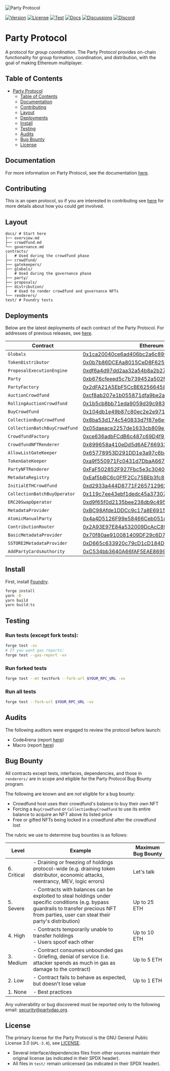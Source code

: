 ![Party Protocol](.github/assets/banner.png)

[![Version][version-badge]][version-link]
[![License][license-badge]][license-link]
[![Test][ci-badge]][ci-link]
[![Docs][docs-badge]][docs-link]
[![Discussions][discussions-badge]][discussions-link]
[![Discord][discord-badge]][discord-link]

[version-badge]: https://img.shields.io/github/release/PartyDAO/party-protocol?label=version
[version-link]: https://github.com/PartyDAO/party-protocol/releases
[license-badge]: https://img.shields.io/github/license/PartyDAO/party-protocol
[license-link]: https://github.com/PartyDAO/party-protocol/blob/main/LICENSE
[ci-badge]: https://github.com/PartyDAO/party-protocol/actions/workflows/ci.yml/badge.svg
[ci-link]: https://github.com/PartyDAO/party-protocol/actions/workflows/ci.yml
[docs-badge]: https://img.shields.io/badge/Party-documentation-informational
[docs-link]: https://github.com/PartyDAO/party-protocol/tree/main/docs
[discussions-badge]: https://img.shields.io/badge/Party-discussions-blueviolet
[discussions-link]: https://github.com/PartyDAO/party-protocol/discussions
[discord-badge]: https://img.shields.io/static/v1?logo=discord&label=discord&message=join&color=blue
[discord-link]: https://discord.gg/zUeXpDX8HA

# Party Protocol

A protocol for _group coordination_. The Party Protocol provides on-chain functionality for group formation, coordination, and distribution, with the goal of making Ethereum multiplayer.

## Table of Contents

- [Party Protocol](https://github.com/PartyDAO/party-protocol#party-protocol)
  - [Table of Contents](https://github.com/PartyDAO/party-protocol#table-of-contents)
  - [Documentation](https://github.com/PartyDAO/party-protocol#documentation)
  - [Contributing](https://github.com/PartyDAO/party-protocol#contributing)
  - [Layout](https://github.com/PartyDAO/party-protocol#layout)
  - [Deployments](https://github.com/PartyDAO/party-protocol#deployments)
  - [Install](https://github.com/PartyDAO/party-protocol#install)
  - [Testing](https://github.com/PartyDAO/party-protocol#testing)
  - [Audits](https://github.com/PartyDAO/party-protocol#audits)
  - [Bug Bounty](https://github.com/PartyDAO/party-protocol#bug-bounty)
  - [License](https://github.com/PartyDAO/party-protocol#license)

## Documentation

For more information on Party Protocol, see the documentation [here](https://docs.partydao.org).

## Contributing

This is an open protocol, so if you are interested in contributing see [here](./CONTRIBUTING.md) for more details about how you could get involved.

## Layout

```
docs/ # Start here
├── overview.md
├── crowdfund.md
└── governance.md
contracts/
│   # Used during the crowdfund phase
├── crowdfund/
├── gatekeepers/
├── globals/
│   # Used during the governance phase
├── party/
├── proposals/
├── distribution/
|   # Used to render crowdfund and governance NFTs
└── renderers/
test/ # Foundry tests
```

## Deployments

Below are the latest deployments of each contract of the Party Protocol. For addresses of previous releases, see [here](https://github.com/PartyDAO/party-addresses).

| Contract                      | Ethereum                                                                                                              | Goerli                                                                                                                       | Base                                                                                                                  | Base Goerli                                                                                                                  |
| ----------------------------- | --------------------------------------------------------------------------------------------------------------------- | ---------------------------------------------------------------------------------------------------------------------------- | --------------------------------------------------------------------------------------------------------------------- | ---------------------------------------------------------------------------------------------------------------------------- |
| `Globals`                     | [0x1ca20040ce6ad406bc2a6c89976388829e7fbade](https://etherscan.io/address/0x1ca20040ce6ad406bc2a6c89976388829e7fbade) | [0x753e22d4e112a4d8b07df9c4c578b116e3b48792](https://goerli.etherscan.io/address/0x753e22d4e112a4d8b07df9c4c578b116e3b48792) | [0xcEDe25DF327bD1619Fe25CDa2292e14edAC30717](https://basescan.org/address/0xcEDe25DF327bD1619Fe25CDa2292e14edAC30717) | [0x1b0e8E8DC71b29CE49038569dEF1B3Bc0120F602](https://goerli.basescan.org/address/0x1b0e8E8DC71b29CE49038569dEF1B3Bc0120F602) |
| `TokenDistributor`            | [0x0b7b86DCEAa8015CeD8F625d3b7A961b31fB05FE](https://etherscan.io/address/0x0b7b86DCEAa8015CeD8F625d3b7A961b31fB05FE) | [0x510c2F7e19a8f2537A3fe3Cf847e6583b993FA60](https://goerli.etherscan.io/address/0x510c2F7e19a8f2537A3fe3Cf847e6583b993FA60) | [0x65778953D291DD1e3a97c6b4d8BEea188B650077](https://basescan.org/address/0x65778953D291DD1e3a97c6b4d8BEea188B650077) | [0x1b5cB8bb71edA9059d39c98348095B008b67e734](https://goerli.basescan.org/address/0x1b5cB8bb71edA9059d39c98348095B008b67e734) |
| `ProposalExecutionEngine`     | [0xdf6a4d97dd2aa32a54b8a2b2711f210b711f28f0](https://etherscan.io/address/0xdf6a4d97dd2aa32a54b8a2b2711f210b711f28f0) | [0xc148E6f886CccdA5dEBbBA10d864d007E0C74c85](https://goerli.etherscan.io/address/0xc148E6f886CccdA5dEBbBA10d864d007E0C74c85) | [0xaec4D40045DaF91Bc3049ea9136C7dF04bD8a6af](https://basescan.org/address/0xaec4D40045DaF91Bc3049ea9136C7dF04bD8a6af) | [0xafE8265538F97e9F2Ff459F4aD871892a292419b](https://goerli.basescan.org/address/0xafE8265538F97e9F2Ff459F4aD871892a292419b) |
| `Party`                       | [0xb676cfeeed5c7b739452a502f1eff9ab684a56da](https://etherscan.io/address/0xb676cfeeed5c7b739452a502f1eff9ab684a56da) | [0x72a4b63eceA9465e3984CDEe1354b9CF9030c043](https://goerli.etherscan.io/address/0x72a4b63eceA9465e3984CDEe1354b9CF9030c043) | [0x65EBb1f88AA377ee56E8114234d5721eb4C5BAfd](https://basescan.org/address/0x65EBb1f88AA377ee56E8114234d5721eb4C5BAfd) | [0xe46b1B3D7eF3421D96F06D13d641dD702d44904e](https://goerli.basescan.org/address/0xe46b1B3D7eF3421D96F06D13d641dD702d44904e) |
| `PartyFactory`                | [0x2dFA21A5EbF5CcBE62566458A1baEC6B1F33f292](https://etherscan.io/address/0x2dFA21A5EbF5CcBE62566458A1baEC6B1F33f292) | [0x83e63E8bAba6C6dcb9F3F4324bEfA72AD8f43e44](https://goerli.etherscan.io/address/0x83e63E8bAba6C6dcb9F3F4324bEfA72AD8f43e44) | [0xF8c8fC091C0Cc94a9029d6443050bDfF9097E38A](https://basescan.org/address/0xF8c8fC091C0Cc94a9029d6443050bDfF9097E38A) | [0xa7C2ede6A4ebdE4EE86E600D339F9F236B8C1275](https://goerli.basescan.org/address/0xa7C2ede6A4ebdE4EE86E600D339F9F236B8C1275) |
| `AuctionCrowdfund`            | [0xcf8ab207e1b055871dfa9be2a0cf3acaf2d1b3a7](https://etherscan.io/address/0xcf8ab207e1b055871dfa9be2a0cf3acaf2d1b3a7) | [0x631D392073330f0573AD18Fc64305768657D0D60](https://goerli.etherscan.io/address/0x631D392073330f0573AD18Fc64305768657D0D60) | [0xcF8ab207E1b055871dfa9be2a0Cf3acAf2d1b3A7](https://basescan.org/address/0xcF8ab207E1b055871dfa9be2a0Cf3acAf2d1b3A7) | [0x70a842F6131031266438171731f1d2ACfd9EC891](https://goerli.basescan.org/address/0x70a842F6131031266438171731f1d2ACfd9EC891) |
| `RollingAuctionCrowdfund`     | [0x1b5cb8bb71eda9059d39c98348095b008b67e734](https://etherscan.io/address/0x1b5cb8bb71eda9059d39c98348095b008b67e734) | [0x989Fb364065a80d732837742f960924f343C6E04](https://goerli.etherscan.io/address/0x989Fb364065a80d732837742f960924f343C6E04) | [0x2e8920950677F8545B4Ef80315f48E161CB02D1C](https://basescan.org/address/0x2e8920950677F8545B4Ef80315f48E161CB02D1C) | [0x73B66c97e53301651E69D10743352B411d480c3f](https://goerli.basescan.org/address/0x73B66c97e53301651E69D10743352B411d480c3f) |
| `BuyCrowdfund`                | [0x104db1e49b87c80ec2e2e9716e83a304415c15ce](https://etherscan.io/address/0x104db1e49b87c80ec2e2e9716e83a304415c15ce) | [0x712Dca72Cc443A5f5e03A388b69ab09b4CDAC428](https://goerli.etherscan.io/address/0x712Dca72Cc443A5f5e03A388b69ab09b4CDAC428) | [0x104db1E49b87C80Ec2E2E9716e83A304415C15Ce](https://basescan.org/address/0x104db1E49b87C80Ec2E2E9716e83A304415C15Ce) | [0x4a043c81b2D321C6768f607C2f2E6482CDeCadD0](https://goerli.basescan.org/address/0x4a043c81b2D321C6768f607C2f2E6482CDeCadD0) |
| `CollectionBuyCrowdfund`      | [0x8ba53d174c540833d7f87e6ef97fc85d3d9291b4](https://etherscan.io/address/0x8ba53d174c540833d7f87e6ef97fc85d3d9291b4) | [0x884561d34e6B98a11DaF9Cc5d0d50cEFC664262F](https://goerli.etherscan.io/address/0x884561d34e6B98a11DaF9Cc5d0d50cEFC664262F) | [0x8bA53D174C540833d7F87e6Ef97Fc85d3d9291b4](https://basescan.org/address/0x8bA53D174C540833d7F87e6Ef97Fc85d3d9291b4) | [0x5534C682AebEFA85CA8c955bf324739a3D259284](https://goerli.basescan.org/address/0x5534C682AebEFA85CA8c955bf324739a3D259284) |
| `CollectionBatchBuyCrowdfund` | [0x05daeace2257de1633cb809e2a23387a2742535c](https://etherscan.io/address/0x05daeace2257de1633cb809e2a23387a2742535c) | [0x9926816276CFE4E7c230E14d5a8808C9709Fa51a](https://goerli.etherscan.io/address/0x9926816276CFE4E7c230E14d5a8808C9709Fa51a) | [0x05daeacE2257De1633cb809E2A23387a2742535c](https://basescan.org/address/0x05daeacE2257De1633cb809E2A23387a2742535c) | [0x36DdCBd450aF74bd8D3F7e1Dc24AB5b3091289c7](https://goerli.basescan.org/address/0x36DdCBd450aF74bd8D3F7e1Dc24AB5b3091289c7) |
| `CrowdfundFactory`            | [0xce636adbFCdB6c487c69D4f92603714c2450a0c9](https://etherscan.io/address/0xce636adbFCdB6c487c69D4f92603714c2450a0c9) | [0x5bFADA22929Ce611894c5ba0A1d583459f3f3858](https://goerli.etherscan.io/address/0x5bFADA22929Ce611894c5ba0A1d583459f3f3858) | [0xDe0073207C36A2A8Bc8bb5634f1db74d35b015f9](https://basescan.org/address/0xDe0073207C36A2A8Bc8bb5634f1db74d35b015f9) | [0x4F2843E6C02F3bbD9F4004fC0Ac7FB6e31b5EFb0](https://goerli.basescan.org/address/0x4F2843E6C02F3bbD9F4004fC0Ac7FB6e31b5EFb0) |
| `CrowdfundNFTRenderer`        | [0x899658a410eDd5d6AE766933385fbFE0C4504b3F](https://etherscan.io/address/0x899658a410eDd5d6AE766933385fbFE0C4504b3F) | [0xcF8ab207E1b055871dfa9be2a0Cf3acAf2d1b3A7](https://goerli.etherscan.io/address/0xcF8ab207E1b055871dfa9be2a0Cf3acAf2d1b3A7) | [0x19BcAc3761Df79c9b242Ebe6670898DA7D4bDCB3](https://basescan.org/address/0x19BcAc3761Df79c9b242Ebe6670898DA7D4bDCB3) | [0xCE03B805c942a1DDdaaAD4F7a1C2BC00A96baf75](https://goerli.basescan.org/address/0xCE03B805c942a1DDdaaAD4F7a1C2BC00A96baf75) |
| `AllowListGateKeeper`         | [0x65778953D291DD1e3a97c6b4d8BEea188B650077](https://etherscan.io/address/0x65778953D291DD1e3a97c6b4d8BEea188B650077) | [0x554A3b66Fcd3c9eb7730b21F207a28F1e4954142](https://goerli.etherscan.io/address/0x554A3b66Fcd3c9eb7730b21F207a28F1e4954142) | [0x0EC569Ed2E3D2a61562Ae76539A84b1948F0c7a6](https://basescan.org/address/0x0EC569Ed2E3D2a61562Ae76539A84b1948F0c7a6) | [0x0D43100FcB0F4AbBE7d650440828b3Db80742098](https://goerli.basescan.org/address/0x0D43100FcB0F4AbBE7d650440828b3Db80742098) |
| `TokenGateKeeper`             | [0xa9f550971Fc0431d7DbaA667c92061eD9a1B8E90](https://etherscan.io/address/0xa9f550971Fc0431d7DbaA667c92061eD9a1B8E90) | [0x7FCC6b4c437aA78E6C432d4A459Ae644514Be638](https://goerli.etherscan.io/address/0x7FCC6b4c437aA78E6C432d4A459Ae644514Be638) | [0x9A1C1e8eBD7e50A1280A31d736388A50f3d96a4D](https://basescan.org/address/0x9A1C1e8eBD7e50A1280A31d736388A50f3d96a4D) | [0xF940e28d4320F794150DFB40c7f2f65E371808e6](https://goerli.basescan.org/address/0xF940e28d4320F794150DFB40c7f2f65E371808e6) |
| `PartyNFTRenderer`            | [0xFaF502852F927Fbc5e3c3040648aB968E43bf0b2](https://etherscan.io/address/0xFaF502852F927Fbc5e3c3040648aB968E43bf0b2) | [0xA4DDE8076A9B88F53f80d5Dc508D0656d7Db210D](https://goerli.etherscan.io/address/0xA4DDE8076A9B88F53f80d5Dc508D0656d7Db210D) | [0xAfeEf01d3267bf2dd500a3f988Dc51B52ceCF0Ed](https://basescan.org/address/0xAfeEf01d3267bf2dd500a3f988Dc51B52ceCF0Ed) | [0xc0e0ec5541e26E93D5a9f5E999AB2A0A7F8260ae](https://goerli.basescan.org/address/0xc0e0ec5541e26E93D5a9f5E999AB2A0A7F8260ae) |
| `MetadataRegistry`            | [0xEaf5bBC6c0FfF2Cc75BEb3fc8b53447570A1A2ED](https://etherscan.io/address/0xEaf5bBC6c0FfF2Cc75BEb3fc8b53447570A1A2ED) | [0x59E2844F9ADb537a97011528E699f76934Ef7cc9](https://goerli.etherscan.io/address/0x59E2844F9ADb537a97011528E699f76934Ef7cc9) | [0xA4DDE8076A9B88F53f80d5Dc508D0656d7Db210D](https://basescan.org/address/0xA4DDE8076A9B88F53f80d5Dc508D0656d7Db210D) | [0x39Aa347879C782F1375386FE8f7a39B203fB2e5c](https://goerli.basescan.org/address/0x39Aa347879C782F1375386FE8f7a39B203fB2e5c) |
| `InitialETHCrowdfund`         | [0xd2933a444D8771F265712962BE24096cEa041e0c](https://etherscan.io/address/0xd2933a444D8771F265712962BE24096cEa041e0c) | [0xea6b9F59aeEeD48e60548dDe5e32480cfF1eC447](https://goerli.etherscan.io/address/0xea6b9F59aeEeD48e60548dDe5e32480cfF1eC447) | [0x23C886396CFbaDB0F3bAC4b728150e8A59dC0E10](https://basescan.org/address/0x23C886396CFbaDB0F3bAC4b728150e8A59dC0E10) | [0x6a360CAee9a8313c64c72Fa2eB8E59F9B5218368](https://goerli.basescan.org/address/0x6a360CAee9a8313c64c72Fa2eB8E59F9B5218368) |
| `CollectionBatchBuyOperator`  | [0x119c7ee43ebf1dedc45a3730735583bd39e32579](https://etherscan.io/address/0x119c7ee43ebf1dedc45a3730735583bd39e32579) | [0x039d2e6AEf994445b00b6B55524bAcA0B0Be78DB](https://goerli.etherscan.io/address/0x039d2e6AEf994445b00b6B55524bAcA0B0Be78DB) | [0x510c2F7e19a8f2537A3fe3Cf847e6583b993FA60](https://basescan.org/address/0x510c2F7e19a8f2537A3fe3Cf847e6583b993FA60) | [0x4fD82CF0C955Acc0715Ef1440b8D1F2768C9a278](https://goerli.basescan.org/address/0x4fD82CF0C955Acc0715Ef1440b8D1F2768C9a278) |
| `ERC20SwapOperator`           | [0xd9f65f0d2135bee238db9c49558632eb6030caa7](https://etherscan.io/address/0xd9f65f0d2135bee238db9c49558632eb6030caa7) | [0x88B08D166cf2779c1E2ef6C1171214E782831814](https://goerli.etherscan.io/address/0x88B08D166cf2779c1E2ef6C1171214E782831814) | [0xdF6a4d97dd2Aa32a54B8a2b2711F210b711F28f0](https://basescan.org/address/0xdF6a4d97dd2Aa32a54B8a2b2711F210b711F28f0) | [0xca874ED4D1828aE092250d5F00F1C206A944baA4](https://goerli.basescan.org/address/0xca874ED4D1828aE092250d5F00F1C206A944baA4) |
| `MetadataProvider`            | [0xBC98Afde1DDCc9c17a8E69157b83b8971007cF92](https://etherscan.io/address/0xBC98Afde1DDCc9c17a8E69157b83b8971007cF92) | [0xC9846AD49F40bc66217280731Fc8EaEA37231979](https://goerli.etherscan.io/address/0xC9846AD49F40bc66217280731Fc8EaEA37231979) | [0xe06e71867bB25Fe6b56b854500961D4D9dd7c12e](https://basescan.org/address/0xe06e71867bB25Fe6b56b854500961D4D9dd7c12e) | [0x480f02Ca2E29A71bac6E314879E487a49a237E1B](https://goerli.basescan.org/address/0x480f02Ca2E29A71bac6E314879E487a49a237E1B) |
| `AtomicManualParty`           | [0x4a4D5126F99e58466Ceb051d17661bAF0BE2Cf93](https://etherscan.io/address/0x4a4D5126F99e58466Ceb051d17661bAF0BE2Cf93) | [0xb24aa5a8E4a6bb691DF4B722E79Da7842BFB8A68](https://goerli.etherscan.io/address/0xb24aa5a8E4a6bb691DF4B722E79Da7842BFB8A68) | [0xA138Bc79434Be2e134174f59277092F22b23bA91](https://basescan.org/address/0xA138Bc79434Be2e134174f59277092F22b23bA91) | [0x1B78e1801C83c176161101d448E27FbCD66f178e](https://goerli.basescan.org/address/0x1B78e1801C83c176161101d448E27FbCD66f178e) |
| `ContributionRouter`          | [0x2A93E97E84a532009DcAcC897295c6387Fd5c7e9](https://etherscan.io/address/0x2A93E97E84a532009DcAcC897295c6387Fd5c7e9) | [0x2EAf43684FF4655FC2Dd5827Ce9302c82eEc7a51](https://goerli.etherscan.io/address/0x2EAf43684FF4655FC2Dd5827Ce9302c82eEc7a51) | [0xD9F65f0d2135BeE238db9c49558632Eb6030CAa7](https://basescan.org/address/0xD9F65f0d2135BeE238db9c49558632Eb6030CAa7) | [0x53998d625B7Bb9252af9C5324a639e5Ca7bc50bF](https://goerli.basescan.org/address/0x53998d625B7Bb9252af9C5324a639e5Ca7bc50bF) |
| `BasicMetadataProvider`       | [0x70f80ae910081409DF29c6D779Cd83208B751636](https://etherscan.io/address/0x70f80ae910081409DF29c6D779Cd83208B751636) | [0x8816cec81d3221a8bc6c0760bcb33e646d355efb](https://goerli.etherscan.io/address/0x8816cec81d3221a8bc6c0760bcb33e646d355efb) | [0x39244498E639C4B24910E73DFa3622881D456724](https://basescan.org/address/0x39244498E639C4B24910E73DFa3622881D456724) | [0x104db1E49b87C80Ec2E2E9716e83A304415C15Ce](https://goerli.basescan.org/address/0x104db1E49b87C80Ec2E2E9716e83A304415C15Ce) |
| `SSTORE2MetadataProvider`     | [0xD665c633920c79cD1cD184D08AAC2cDB2711073c](https://etherscan.io/address/0xD665c633920c79cD1cD184D08AAC2cDB2711073c) | [0xdc693c350fbfe628d11f21ab154f0abec958fc61](https://goerli.etherscan.io/address/0xdc693c350fbfe628d11f21ab154f0abec958fc61) | [0xFaF502852F927Fbc5e3c3040648aB968E43bf0b2](https://basescan.org/address/0xFaF502852F927Fbc5e3c3040648aB968E43bf0b2) | [0x8bA53D174C540833d7F87e6Ef97Fc85d3d9291b4](https://goerli.basescan.org/address/0x8bA53D174C540833d7F87e6Ef97Fc85d3d9291b4) |
| `AddPartyCardsAuthority`      | [0xC534bb3640A66fAF5EAE8699FeCE511e1c331cAD](https://etherscan.io/address/0xC534bb3640A66fAF5EAE8699FeCE511e1c331cAD) | [0xaf308964C34De533c4110776e33B4a8a03f9fE79](https://goerli.etherscan.io/address/0xaf308964C34De533c4110776e33B4a8a03f9fE79) | [0x4a4D5126F99e58466Ceb051d17661bAF0BE2Cf93](https://basescan.org/address/0x4a4D5126F99e58466Ceb051d17661bAF0BE2Cf93) | [0x05daeacE2257De1633cb809E2A23387a2742535c](https://goerli.basescan.org/address/0x05daeacE2257De1633cb809E2A23387a2742535c) |

## Install

First, install [Foundry](https://book.getfoundry.sh/getting-started/installation.html).

```bash
forge install
yarn -D
yarn build
yarn build:ts
```

## Testing

### Run tests (except fork tests):

```bash
forge test -vv
# If you want gas reports:
forge test --gas-report -vv
```

### Run forked tests

```bash
forge test --mt testFork --fork-url $YOUR_RPC_URL -vv
```

### Run all tests

```bash
forge test --fork-url $YOUR_RPC_URL -vv
```

## Audits

The following auditors were engaged to review the protocol before launch:

- Code4rena (report [here](./audits/partydao-c4-report.md))
- Macro (report [here](./audits/Party-Protocol-Macro-Audit.pdf))

## Bug Bounty

All contracts except tests, interfaces, dependencies, and those in `renderers/` are in scope and eligible for the Party Protocol Bug Bounty program.

The following are known and are _not_ eligible for a bug bounty:

- Crowdfund host uses their crowdfund's balance to buy their own NFT
- Forcing a `BuyCrowdfund` or `CollectionBuyCrowdfund` to use its entire balance to acquire an NFT above its listed price
- Free or gifted NFTs being locked in a crowdfund after the crowdfund lost

The rubric we use to determine bug bounties is as follows:

| **Level**   | **Example**                                                                                                                                                                                      | **Maximum Bug Bounty** |
| ----------- | ------------------------------------------------------------------------------------------------------------------------------------------------------------------------------------------------ | ---------------------- |
| 6. Critical | - Draining or freezing of holdings protocol-wide (e.g. draining token distributor, economic attacks, reentrancy, MEV, logic errors)                                                              | Let's talk             |
| 5. Severe   | - Contracts with balances can be exploited to steal holdings under specific conditions (e.g. bypass guardrails to transfer precious NFT from parties, user can steal their party's distribution) | Up to 25 ETH           |
| 4. High     | - Contracts temporarily unable to transfer holdings<br>- Users spoof each other                                                                                                                  | Up to 10 ETH           |
| 3. Medium   | - Contract consumes unbounded gas<br>- Griefing, denial of service (i.e. attacker spends as much in gas as damage to the contract)                                                               | Up to 5 ETH            |
| 2. Low      | - Contract fails to behave as expected, but doesn't lose value                                                                                                                                   | Up to 1 ETH            |
| 1. None     | - Best practices                                                                                                                                                                                 |                        |

Any vulnerability or bug discovered must be reported only to the following email: [security@partydao.org](mailto:security@partydao.org).

## License

The primary license for the Party Protocol is the GNU General Public License 3.0 (`GPL-3.0`), see [LICENSE](./LICENSE).

- Several interface/dependencies files from other sources maintain their original license (as indicated in their SPDX header).
- All files in `test/` remain unlicensed (as indicated in their SPDX header).

